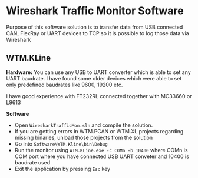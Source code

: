 # Wireshark Traffic Monitor Software
Purpose of this software solution is to transfer data from USB connected CAN, FlexRay or UART devices to TCP so it is possible to log those data via Wireshark

## WTM.KLine
**Hardware:** You can use any USB to UART converter which is able to set any UART baudrate. I have found some older devices which were able to set only predefined baudrates like 9600, 19200 etc.  

I have good experience with FT232RL connected together with MC33660 or L9613

**Software** 
 * Open `WiresharkTrafficMon.sln` and compile the solution. 
 * If you are getting errors in WTM.PCAN or WTM.XL projects regarding missing binaries, unload those projects from the solution
 * Go into `Software\WTM.Kline\bin\Debug`
 * Run the monitor using `WTM.KLine.exe -c COMn -b 10400` where COMn is COM port where you have connected USB UART conveter and 10400 is baudrate used
 * Exit the application by pressing `Esc` key
 

